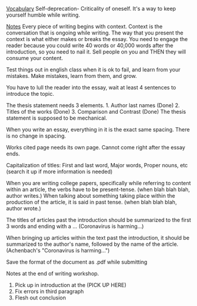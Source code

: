 <u>Vocabulary</u>
Self-deprecation- Criticality of oneself. It's a way to keep yourself humble while writing. 

<u>Notes</u>
Every piece of writing begins with context. Context is the conversation that is ongoing while writing. The way that you present the context is what either makes or breaks the essay. You need to engage the reader because you could write 40 words or 40,000 words after the introduction, so you need to nail it. Sell people on you and THEN they will consume your content.

Test things out in english class when it is ok to fail, and learn from your mistakes. Make mistakes, learn from them, and grow.

You have to lull the reader into the essay, wait at least 4 sentences to introduce the topic.

The thesis statement needs 3 elements.
	1. Author last names (Done)
	2. Titles of the works (Done)
	3. Comparison and Contrast (Done)
The thesis statement is supposed to be mechanical. 

When you write an essay, everything in it is the exact same spacing. There is no change in spacing. 

Works cited page needs its own page. Cannot come right after the essay ends.

Capitalization of titles: First and last word, Major words, Proper nouns, etc (search it up if more information is needed)

When you are writing college papers, specifically while referring to content within an article, the verbs have to be present-tense. (when blah blah blah, author writes.) When talking about something taking place within the production of the article, it is said in past tense. (when blah blah blah, author wrote.)

The titles of articles past the introduction should be summarized to the first 3 words and ending with a ...
(Coronavirus is harming...)

When bringing up articles within the text past the introduction, it should be summarized to the author's name, followed by the name of the article. (Achenbach's "Coronavirus is harming...")

Save the format of the document as .pdf while submitting


Notes at the end of writing workshop. 

1. Pick up in introduction at the (PICK UP HERE)
2. Fix errors in third paragraph
3. Flesh out conclusion

